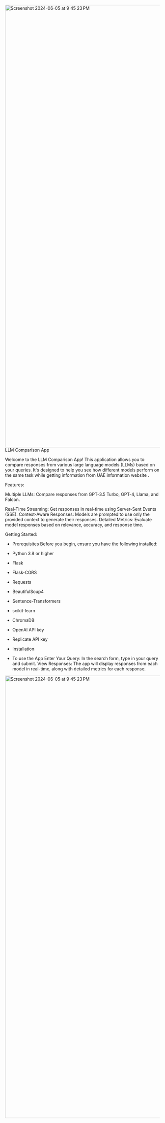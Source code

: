 <img width="1437" alt="Screenshot 2024-06-05 at 9 45 23 PM" src="https://github.com/Fayy0/LLM.app/assets/113535786/3542dc77-1947-4ac0-979a-70953125f60b">LLM Comparison App

Welcome to the LLM Comparison App!
This application allows you to compare responses from various large language models (LLMs) based on your queries. It's designed to help you see how different models perform on the same task while getting information from UAE information website .

Features:

 Multiple LLMs: Compare responses from GPT-3.5 Turbo, GPT-4, Llama, and Falcon.
 
 Real-Time Streaming: Get responses in real-time using Server-Sent Events (SSE).
 Context-Aware Responses: Models are prompted to use only the provided context to generate their responses.
 Detailed Metrics: Evaluate model responses based on relevance, accuracy, and response time.
 
Getting Started:
- Prerequisites
Before you begin, ensure you have the following installed:

- Python 3.8 or higher
- Flask
- Flask-CORS
- Requests
- BeautifulSoup4
- Sentence-Transformers
- scikit-learn
- ChromaDB
- OpenAI API key
- Replicate API key
- Installation


- To use the App
Enter Your Query: In the search form, type in your query and submit.
View Responses: The app will display responses from each model in real-time, along with detailed metrics for each response.
<img width="1437" alt="Screenshot 2024-06-05 at 9 45 23 PM" src="https://github.com/Fayy0/LLM.app/assets/113535786/b5479901-3521-4a1b-9945-f9e665f1f3fa">
